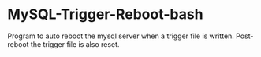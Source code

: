 # MySQL-Trigger-Reboot-bash
Program to auto reboot the mysql server when a trigger file is written. Post-reboot the trigger file is also reset.
